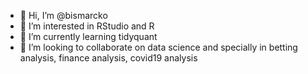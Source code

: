 - 👋 Hi, I’m @bismarcko
- 👀 I’m interested in RStudio and R
- 🌱 I’m currently learning tidyquant
- 💞️ I’m looking to collaborate on data science and specially in betting analysis, finance analysis, covid19 analysis

<!---
bismarcko/bismarcko is a ✨ special ✨ repository because its `README.md` (this file) appears on your GitHub profile.
You can click the Preview link to take a look at your changes.
--->
